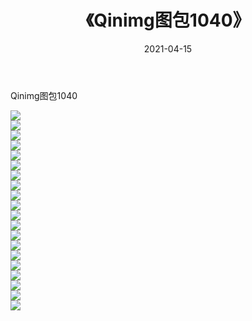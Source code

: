 ﻿---
layout: post
title:  《Qinimg图包1040》
date:   2021-04-15
img: http://imgx.orgx.ga/Qinimg图包/Qinimg图包1040/000.jpg
categories: [美女, 清纯, 唯美]
---

Qinimg图包1040

 ![](http://imgx.orgx.ga/Qinimg图包/Qinimg图包1040/001.jpg) <br>![](http://imgx.orgx.ga/Qinimg图包/Qinimg图包1040/002.jpg) <br>![](http://imgx.orgx.ga/Qinimg图包/Qinimg图包1040/003.jpg) <br>![](http://imgx.orgx.ga/Qinimg图包/Qinimg图包1040/004.jpg) <br>![](http://imgx.orgx.ga/Qinimg图包/Qinimg图包1040/005.jpg) <br>![](http://imgx.orgx.ga/Qinimg图包/Qinimg图包1040/006.jpg) <br>![](http://imgx.orgx.ga/Qinimg图包/Qinimg图包1040/007.jpg) <br>![](http://imgx.orgx.ga/Qinimg图包/Qinimg图包1040/008.jpg) <br>![](http://imgx.orgx.ga/Qinimg图包/Qinimg图包1040/009.jpg) <br>![](http://imgx.orgx.ga/Qinimg图包/Qinimg图包1040/010.jpg) <br>![](http://imgx.orgx.ga/Qinimg图包/Qinimg图包1040/011.jpg) <br>![](http://imgx.orgx.ga/Qinimg图包/Qinimg图包1040/012.jpg) <br>![](http://imgx.orgx.ga/Qinimg图包/Qinimg图包1040/013.jpg) <br>![](http://imgx.orgx.ga/Qinimg图包/Qinimg图包1040/014.jpg) <br>![](http://imgx.orgx.ga/Qinimg图包/Qinimg图包1040/015.jpg) <br>![](http://imgx.orgx.ga/Qinimg图包/Qinimg图包1040/016.jpg) <br>![](http://imgx.orgx.ga/Qinimg图包/Qinimg图包1040/017.jpg) <br>![](http://imgx.orgx.ga/Qinimg图包/Qinimg图包1040/018.jpg) <br>![](http://imgx.orgx.ga/Qinimg图包/Qinimg图包1040/019.jpg) <br>![](http://imgx.orgx.ga/Qinimg图包/Qinimg图包1040/020.jpg) <br>